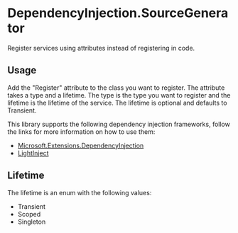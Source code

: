 # DependencyInjection.SourceGenerator
Register services using attributes instead of registering in code.

## Usage
Add the "Register" attribute to the class you want to register. The attribute takes a type and a lifetime. The type is the type you want to register and the lifetime is the lifetime of the service. The lifetime is optional and defaults to Transient.

This library supports the following dependency injection frameworks, follow the links for more information on how to use them:
- [Microsoft.Extensions.DependencyInjection](DependencyInjection.SourceGenerator.Microsoft/readme.md)
- [LightInject](DependencyInjection.SourceGenerator.LightInject/readme.md)

## Lifetime
The lifetime is an enum with the following values:
- Transient
- Scoped
- Singleton